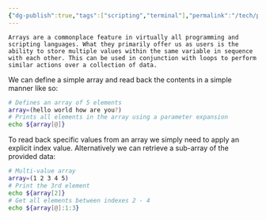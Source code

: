 ```yaml
---
{"dg-publish":true,"tags":["scripting","terminal"],"permalink":"/tech/programming/bash/2-basic-concepts/2-4-arrays/","dgPassFrontmatter":true,"created":"2024-03-04T17:36:37.370-05:00","updated":"2024-03-05T15:38:12.212-05:00"}
---
```


```ad-info
Arrays are a commonplace feature in virtually all programming and scripting languages. What they primarily offer us as users is the ability to store multiple values within the same variable in sequence with each other. This can be used in conjunction with loops to perform similar actions over a collection of data.
```

We can define a simple array and read back the contents in a simple manner like so:

```bash
# Defines an array of 5 elements
array=(hello world how are you?)
# Prints all elements in the array using a parameter expansion
echo ${array[@]}
```

To read back specific values from an array we simply need to apply an explicit index value. Alternatively we can retrieve a sub-array of the provided data:

```bash
# Multi-value array
array=(1 2 3 4 5)
# Print the 3rd element
echo ${array[2]}
# Get all elements between indexes 2 - 4
echo ${array[@]:1:3}
```